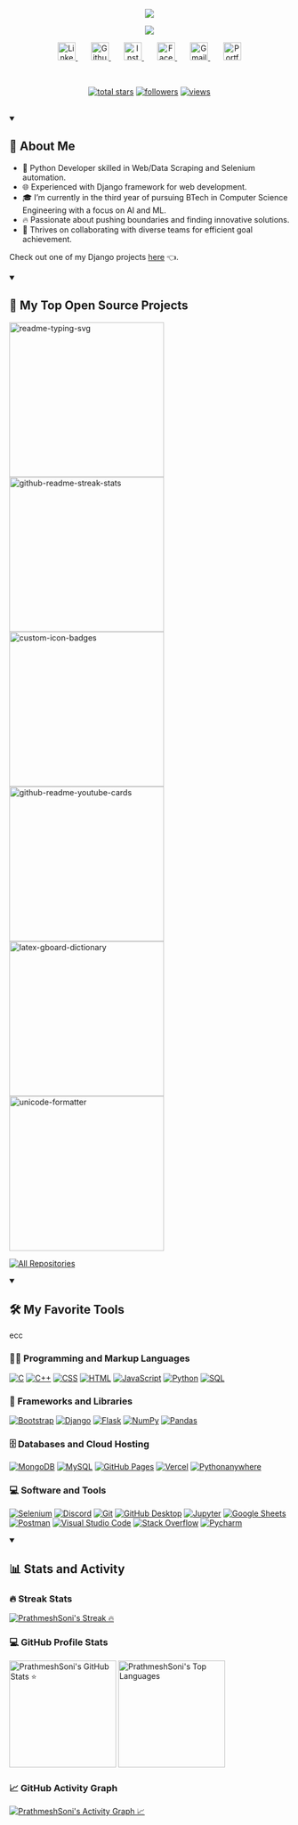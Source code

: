 <p align="center">
  <a href="https://prathmeshsoni.works?ref=github-hey-prathmeshsoni" target="_blank">
        <img src="https://readme-typing-svg.demolab.com/?lines=Hey!%20I'm%20Prathmesh%20Soni&font=Fira%20Code&repeat=false&center=true&width=450&height=45&color=70a5fd&vCenter=true&pause=1000&size=28&duration=1" />
  </a>
</p>

<p align="center">
  <a href="https://prathmeshsoni.works?ref=github-python-developer" target="_blank">
    <img src="https://readme-typing-svg.demolab.com/?lines=Python%20Developer;&font=Fira%20Code&center=true&width=440&height=45&color=70a5fd&vCenter=true&pause=1000&size=22" /></a>
</p>

<!-- Social icons section -->
<p align="center">
  <a href="https://www.linkedin.com/in/PrathmeshSoni/" target="_blank">
    <img width="32px" alt="LinkedIn" title="LinkedIn" src="https://cdn.simpleicons.org/linkedin/70a5fd"/>
  </a>
  &#8287;&#8287;&#8287;&#8287;&#8287;
  <a href="https://github.com/SoniPrathmesh" target="_blank">
    <img width="32px" alt="Github" title="Github" src="https://cdn.simpleicons.org/github/70a5fd">
  </a>
  &#8287;&#8287;&#8287;&#8287;&#8287;
  <a href="https://instagram.com/PrathmeshSoni25" target="_blank">
    <img width="32px" alt="Instagram" title="Instagram" src="https://cdn.simpleicons.org/instagram/70a5fd"/>
  </a>
  &#8287;&#8287;&#8287;&#8287;&#8287;
  <a href="https://facebook.com/PrathmeshS0ni" target="_blank">
    <img width="32px" alt="Facebook" title="Facebook" src="https://cdn.simpleicons.org/facebook/70a5fd"/>
  </a>
  &#8287;&#8287;&#8287;&#8287;&#8287;
  <a href="mailto:connect.prathmeshsoni@gmail.com" target="_blank">
    <img width="32px" alt="Gmail" title="Gmail" src="https://cdn.simpleicons.org/gmail/70a5fd"/>
  </a>
  &#8287;&#8287;&#8287;&#8287;&#8287;
  <a href="https://prathmeshsoni.works?ref=github-social-icons-section" target="_blank">
    <img width="32px" alt="Portfolio" title="Portfolio" src="https://cdn.simpleicons.org/googlechrome/70a5fd"/>
  </a>
</p>

<br/>

<!-- Social badges section- https://github.com/prathmeshsoni/Custom-Icon-Badges -->
<p align="center">
  <a href="https://github.com/PrathmeshSoni?tab=repositories&sort=stargazers" target="_blank">
    <img alt="total stars" title="Total stars on GitHub" src="https://custom-icon-badges.prathmeshsoni.works/github/stars/?username=prathmeshsoni"/></a>
  <a href="https://github.com/PrathmeshSoni?tab=followers" target="_blank">
    <img alt="followers" title="Follow me on Github" src="https://custom-icon-badges.prathmeshsoni.works/github/followers/?username=prathmeshsoni"/></a>
  <a href="https://github.com/PrathmeshSoni" target="_blank">
    <img alt="views" title="GitHub profile views" src="https://custom-icon-badges.prathmeshsoni.works/github/visitors"/></a>
</p>

<br/>

<details open> 
  <summary>
    <h2>
        📖 About Me
    </h2>
  </summary>
  
- 🐍 Python Developer skilled in Web/Data Scraping and Selenium automation.
- 🌐 Experienced with Django framework for web development.
- 🎓 I’m currently in the third year of pursuing BTech in Computer Science Engineering with a focus on AI and ML.
- 🔥 Passionate about pushing boundaries and finding innovative solutions.
- 🤝 Thrives on collaborating with diverse teams for efficient goal achievement.
  
Check out one of my Django projects <a href="https://projectshowcase.prathmeshsoni.works?ref=here-button" target="_blank">here</a> 👈.  

</details>

<details open> 
  <summary><h2>📘 My Top Open Source Projects</h2></summary>

  <!-- Repo info cards - https://github.com/anuraghazra/github-readme-stats -->
  <p align="left">
    <a href="https://github.com/PrathmeshSoni/Ecommerce" target="_blank"><img width="278" src="https://denvercoder1-github-readme-stats.vercel.app/api/pin/?username=prathmeshsoni&repo=Ecommerce&theme=react&bg_color=1F222E&title_color=70a5fd&hide_border=true&icon_color=F8D866" alt="readme-typing-svg"></a>
    <a href="https://github.com/PrathmeshSoni/Private-App" target="_blank"><img width="278" src="https://denvercoder1-github-readme-stats.vercel.app/api/pin/?username=prathmeshsoni&repo=Private-App&theme=react&bg_color=1F222E&title_color=70a5fd&hide_border=true&icon_color=F8D866" alt="github-readme-streak-stats"></a>
    <a href="https://github.com/PrathmeshSoni/Money-Management" target="_blank"><img width="278" src="https://denvercoder1-github-readme-stats.vercel.app/api/pin/?username=prathmeshsoni&repo=money-Management&theme=react&bg_color=1F222E&title_color=70a5fd&hide_border=true&icon_color=F8D866" alt="custom-icon-badges"></a>
    <a href="https://github.com/PrathmeshSoni/Aiml" target="_blank"><img width="278" src="https://denvercoder1-github-readme-stats.vercel.app/api/pin/?username=prathmeshsoni&repo=aiml&theme=react&bg_color=1F222E&title_color=70a5fd&hide_border=true&icon_color=F8D866" alt="github-readme-youtube-cards"></a>
    <a href="https://github.com/PrathmeshSoni/Chat-Application" target="_blank"><img width="278" src="https://denvercoder1-github-readme-stats.vercel.app/api/pin/?username=prathmeshsoni&repo=chat-Application&theme=react&bg_color=1F222E&title_color=70a5fd&hide_border=true&icon_color=F8D866" alt="latex-gboard-dictionary"></a>
    <a href="https://github.com/PrathmeshSoni/prathmeshsoni.github.io" target="_blank"><img width="278" src="https://denvercoder1-github-readme-stats.vercel.app/api/pin/?username=prathmeshsoni&repo=prathmeshsoni.github.io&theme=react&bg_color=1F222E&title_color=70a5fd&hide_border=true&icon_color=F8D866" alt="unicode-formatter"></a>
  </p>

  <a href="https://github.com/PrathmeshSoni?tab=repositories&sort=stargazers" target="_blank"><img alt="All Repositories" title="All Repositories" src="https://custom-icon-badges.demolab.com/badge/-Click%20Here%20For%20All%20My%20Repos-1F222E?style=for-the-badge&logoColor=white&logo=repo"/></a>
</details>

<details open> 
  <summary><h2>🛠️ My Favorite Tools</h2></summary>
  <!-- Some badges are from https://github.com/Ileriayo/markdown-badges -->
ecc
  <h3>👨‍💻 Programming and Markup Languages</h3>

  <p>
      <a href="https://github.com/search?q=user%3APrathmeshSoni+language%3Ac" target="_blank"><img alt="C" src="https://custom-icon-badges.demolab.com/badge/C-03599C.svg?logo=c-in-hexagon&logoColor=white"></a>
      <a href="https://github.com/search?q=user%3APrathmeshSoni+language%3Acpp" target="_blank"><img alt="C++" src="https://custom-icon-badges.demolab.com/badge/C++-9C033A.svg?logo=cpp2&logoColor=white"></a>
      <a href="https://github.com/search?q=user%3APrathmeshSoni+language%3Acss" target="_blank"><img alt="CSS" src="https://img.shields.io/badge/CSS-1572B6.svg?logo=css3&logoColor=white"></a>
      <a href="https://github.com/search?q=user%3APrathmeshSoni+language%3Ahtml" target="_blank"><img alt="HTML" src="https://img.shields.io/badge/HTML-E34F26.svg?logo=html5&logoColor=white"></a>
      <a href="https://github.com/search?q=user%3APrathmeshSoni+language%3Ajavascript" target="_blank"><img alt="JavaScript" src="https://img.shields.io/badge/JavaScript-F7DF1E.svg?logo=javascript&logoColor=black"></a>
      <a href="https://github.com/search?q=user%3APrathmeshSoni+language%3Apython" target="_blank"><img alt="Python" src="https://img.shields.io/badge/Python-14354C.svg?logo=python&logoColor=white"></a>
      <a href="https://github.com/search?q=user%3APrathmeshSoni+language%3Asql" target="_blank"><img alt="SQL" src="https://custom-icon-badges.demolab.com/badge/SQL-025E8C.svg?logo=database&logoColor=white"></a>
  </p>

  <h3>🧰 Frameworks and Libraries</h3>

  <p>
      <a href="#" target="_blank"><img alt="Bootstrap" src="https://img.shields.io/badge/Bootstrap-7952B3.svg?logo=bootstrap&logoColor=white"></a>
      <a href="#" target="_blank"><img alt="Django" src="https://img.shields.io/badge/Django-092e20.svg?logo=django&logoColor=white"></a>
      <a href="#" target="_blank"><img alt="Flask" src="https://img.shields.io/badge/Flask-000000.svg?logo=flask&logoColor=white"></a>
      <a href="#" target="_blank"><img alt="NumPy" src="https://img.shields.io/badge/Numpy-013243.svg?logo=numpy&logoColor=white"></a>
      <a href="#" target="_blank"><img alt="Pandas" src="https://img.shields.io/badge/Pandas-150458.svg?logo=pandas&logoColor=white"></a>
  </p>

  <h3>🗄️ Databases and Cloud Hosting</h3>

  <p>
      <a href="#" target="_blank"><img alt="MongoDB" src ="https://img.shields.io/badge/MongoDB-4ea94b.svg?logo=mongodb&logoColor=white"></a>
      <a href="#" target="_blank"><img alt="MySQL" src="https://img.shields.io/badge/MySQL-00f.svg?logo=mysql&logoColor=white"></a>
      <a href="#" target="_blank"><img alt="GitHub Pages" src="https://img.shields.io/badge/GitHub%20Pages-327FC7.svg?logo=github&logoColor=white"></a>
      <a href="#" target="_blank"><img alt="Vercel" src="https://img.shields.io/badge/Vercel-000000.svg?logo=vercel&logoColor=white"></a>
      <a href="#" target="_blank"><img alt="Pythonanywhere" src="https://img.shields.io/badge/Pythonanywhere-1d9fd7.svg?logo=Pythonanywhere&logoColor=white"></a>
  </p>

  <h3>💻 Software and Tools</h3>

  <p>
      <a href="#" target="_blank"><img alt="Selenium" src="https://img.shields.io/badge/Selenium-43b02a.svg?logo=selenium&logoColor=white"></a>
      <a href="#" target="_blank"><img alt="Discord" src="https://img.shields.io/badge/-Discord-5865F2.svg?logo=discord&logoColor=white"></a>
      <a href="#" target="_blank"><img alt="Git" src="https://img.shields.io/badge/Git-F05033.svg?logo=git&logoColor=white"></a>
      <a href="#" target="_blank"><img alt="GitHub Desktop" src="https://img.shields.io/badge/GitHub%20Desktop-8034A9.svg?logo=github&logoColor=white"></a>
      <a href="#" target="_blank"><img alt="Jupyter" src="https://img.shields.io/badge/Jupyter-F37626.svg?logo=Jupyter&logoColor=white"></a>
      <a href="#" target="_blank"><img alt="Google Sheets" src="https://img.shields.io/badge/Sheets-34A853.svg?logo=google%20sheets&logoColor=white"></a>
      <a href="#" target="_blank"><img alt="Postman" src="https://img.shields.io/badge/Postman-FF6C37?logo=postman&logoColor=white"></a>
      <a href="#" target="_blank"><img alt="Visual Studio Code" src="https://img.shields.io/badge/Visual%20Studio%20Code-0078d7.svg?logo=visual-studio-code&logoColor=white"></a>
      <a href="#" target="_blank"><img alt="Stack Overflow" src="https://img.shields.io/badge/-Stack%20Overflow-FE7A16?logo=stack-overflow&logoColor=white"></a>
      <a href="#" target="_blank"><img alt="Pycharm" src="https://img.shields.io/badge/Pycharm-0dbdf5?logo=Pycharm&logoColor=white"></a>
  </p>
</details>

<details open> 
  <summary><h2>📊 Stats and Activity</h2></summary>

  <h3>🔥 Streak Stats</h3>

  <!-- GitHub Readme Streak Stats - https://github.com/DenverCoder1/github-readme-streak-stats -->
  <p>
    <a href="https://github.com/PrathmeshSoni" target="_blank">
      <img title="PrathmeshSoni's Streak 🔥" alt="PrathmeshSoni's Streak 🔥" src="https://github-readme-streak-stats.herokuapp.com/?user=PrathmeshSoni&theme=tokyonight"/>
    </a>
  </p>

  <h3>💻 GitHub Profile Stats</h3>

  <a href="https://github.com/PrathmeshSoni" target="_blank"><img alt="PrathmeshSoni's GitHub Stats ⭐" src="https://denvercoder1-github-readme-stats.vercel.app/api/?username=PrathmeshSoni&show_icons=true&include_all_commits=true&count_private=true&theme=tokyonight&hide_border=true" height="192px"/></a>
  <a href="https://github.com/PrathmeshSoni" target="_blank"><img alt="PrathmeshSoni's Top Languages" src="https://denvercoder1-github-readme-stats.vercel.app/api/top-langs/?username=PrathmeshSoni&langs_count=8&layout=compact&theme=tokyonight&hide_border=true" height="192px"/></a>
  <br/>

  <h3>📈 GitHub Activity Graph</h3>

  <a href="https://github.com/PrathmeshSoni" target="_blank"><img alt="PrathmeshSoni's Activity Graph 📈" src="https://github-readme-activity-graph.vercel.app/graph/?username=PrathmeshSoni&bg_color=1F222E&color=70a5fd&line=bf91f3&point=FFFFFF&hide_border=true" /></a>
      
</details>
